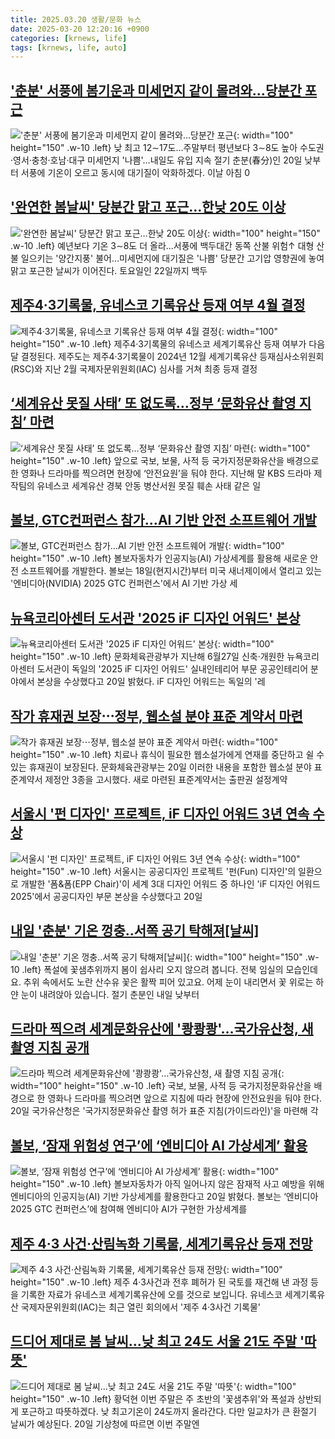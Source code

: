 ```yaml
---
title: 2025.03.20 생활/문화 뉴스
date: 2025-03-20 12:20:16 +0900
categories: [krnews, life]
tags: [krnews, life, auto]
---
```

## ['춘분' 서풍에 봄기운과 미세먼지 같이 몰려와…당분간 포근](https://n.news.naver.com/mnews/article/001/0015275784)

!['춘분' 서풍에 봄기운과 미세먼지 같이 몰려와…당분간 포근](https://mimgnews.pstatic.net/image/origin/001/2025/03/20/15275784.jpg?type=nf220_150){: width="100" height="150" .w-10 .left}
낮 최고 12∼17도…주말부터 평년보다 3∼8도 높아 수도권·영서·충청·호남·대구 미세먼지 '나쁨'…내일도 유입 지속 절기 춘분(春分)인 20일 낮부터 서풍에 기온이 오르고 동시에 대기질이 악화하겠다. 이날 아침 0

## ['완연한 봄날씨' 당분간 맑고 포근…한낮 20도 이상](https://n.news.naver.com/mnews/article/001/0015276621)

!['완연한 봄날씨' 당분간 맑고 포근…한낮 20도 이상](https://mimgnews.pstatic.net/image/origin/001/2025/03/20/15276621.jpg?type=nf220_150){: width="100" height="150" .w-10 .left}
예년보다 기온 3∼8도 더 올라…서풍에 백두대간 동쪽 산불 위험↑ 대형 산불 일으키는 '양간지풍' 불어…미세먼지에 대기질은 '나쁨' 당분간 고기압 영향권에 놓여 맑고 포근한 날씨가 이어진다. 토요일인 22일까지 백두

## [제주4·3기록물, 유네스코 기록유산 등재 여부 4월 결정](https://n.news.naver.com/mnews/article/421/0008140421)

![제주4·3기록물, 유네스코 기록유산 등재 여부 4월 결정](https://mimgnews.pstatic.net/image/origin/421/2025/03/20/8140421.jpg?type=nf220_150){: width="100" height="150" .w-10 .left}
제주4·3기록물의 유네스코 세계기록유산 등재 여부가 다음달 결정된다. 제주도는 제주4·3기록물이 2024년 12월 세계기록유산 등재심사소위원회(RSC)와 지난 2월 국제자문위원회(IAC) 심사를 거쳐 최종 등재 결정

## [‘세계유산 못질 사태’ 또 없도록…정부 ‘문화유산 촬영 지침’ 마련](https://n.news.naver.com/mnews/article/032/0003357845)

![‘세계유산 못질 사태’ 또 없도록…정부 ‘문화유산 촬영 지침’ 마련](https://mimgnews.pstatic.net/image/origin/032/2025/03/20/3357845.jpg?type=nf220_150){: width="100" height="150" .w-10 .left}
앞으로 국보, 보물, 사적 등 국가지정문화유산을 배경으로 한 영화나 드라마를 찍으려면 현장에 ‘안전요원’을 둬야 한다. 지난해 말 KBS 드라마 제작팀의 유네스코 세계유산 경북 안동 병산서원 못질 훼손 사태 같은 일

## [볼보, GTC컨퍼런스 참가…AI 기반 안전 소프트웨어 개발](https://n.news.naver.com/mnews/article/277/0005563969)

![볼보, GTC컨퍼런스 참가…AI 기반 안전 소프트웨어 개발](https://mimgnews.pstatic.net/image/origin/277/2025/03/20/5563969.jpg?type=nf220_150){: width="100" height="150" .w-10 .left}
볼보자동차가 인공지능(AI) 가상세계를 활용해 새로운 안전 소프트웨어를 개발한다. 볼보는 18일(현지시간)부터 미국 새너제이에서 열리고 있는 '엔비디아(NVIDIA) 2025 GTC 컨퍼런스'에서 AI 기반 가상 세

## [뉴욕코리아센터 도서관 '2025 iF 디자인 어워드' 본상](https://n.news.naver.com/mnews/article/277/0005563823)

![뉴욕코리아센터 도서관 '2025 iF 디자인 어워드' 본상](https://mimgnews.pstatic.net/image/origin/277/2025/03/20/5563823.jpg?type=nf220_150){: width="100" height="150" .w-10 .left}
문화체육관광부가 지난해 6월27일 신축·개원한 뉴욕코리아센터 도서관이 독일의 '2025 iF 디자인 어워드' 실내인테리어 부문 공공인테리어 분야에서 본상을 수상했다고 20일 밝혔다. iF 디자인 어워드는 독일의 '레

## [작가 휴재권 보장⋯정부, 웹소설 분야 표준 계약서 마련](https://n.news.naver.com/mnews/article/031/0000917582)

![작가 휴재권 보장⋯정부, 웹소설 분야 표준 계약서 마련](https://mimgnews.pstatic.net/image/origin/031/2025/03/20/917582.jpg?type=nf220_150){: width="100" height="150" .w-10 .left}
치료나 휴식이 필요한 웹소설가에게 연재를 중단하고 쉴 수 있는 휴재권이 보장된다. 문화체육관광부는 20일 이러한 내용을 포함한 웹소설 분야 표준계약서 제정안 3종을 고시했다. 새로 마련된 표준계약서는 출판권 설정계약

## [서울시 '펀 디자인' 프로젝트, iF 디자인 어워드 3년 연속 수상](https://n.news.naver.com/mnews/article/421/0008141011)

![서울시 '펀 디자인' 프로젝트, iF 디자인 어워드 3년 연속 수상](https://mimgnews.pstatic.net/image/origin/421/2025/03/20/8141011.jpg?type=nf220_150){: width="100" height="150" .w-10 .left}
서울시는 공공디자인 프로젝트 '펀(Fun) 디자인'의 일환으로 개발한 '폼&폼(EPP Chair)'이 세계 3대 디자인 어워드 중 하나인 'iF 디자인 어워드 2025'에서 공공디자인 부문 본상을 수상했다고 20일

## [내일 '춘분' 기온 껑충‥서쪽 공기 탁해져[날씨]](https://n.news.naver.com/mnews/article/214/0001412531)

![내일 '춘분' 기온 껑충‥서쪽 공기 탁해져[날씨]](https://mimgnews.pstatic.net/image/origin/214/2025/03/19/1412531.jpg?type=nf220_150){: width="100" height="150" .w-10 .left}
폭설에 꽃샘추위까지 봄이 쉽사리 오지 않으려 봅니다. 전북 임실의 모습인데요. 추위 속에서도 노란 산수유 꽃은 활짝 피어 있고요. 어제 눈이 내리면서 꽃 위로는 하얀 눈이 내려앉아 있습니다. 절기 춘분인 내일 낮부터

## [드라마 찍으려 세계문화유산에 '쾅쾅쾅'…국가유산청, 새 촬영 지침 공개](https://n.news.naver.com/mnews/article/011/0004463577)

![드라마 찍으려 세계문화유산에 '쾅쾅쾅'…국가유산청, 새 촬영 지침 공개](https://mimgnews.pstatic.net/image/origin/011/2025/03/20/4463577.jpg?type=nf220_150){: width="100" height="150" .w-10 .left}
국보, 보물, 사적 등 국가지정문화유산을 배경으로 한 영화나 드라마를 찍으려면 앞으로 지침에 따라 현장에 안전요원을 둬야 한다. 20일 국가유산청은 '국가지정문화유산 촬영 허가 표준 지침(가이드라인)'을 마련해 각

## [볼보, ‘잠재 위험성 연구’에 ‘엔비디아 AI 가상세계’ 활용](https://n.news.naver.com/mnews/article/009/0005461879)

![볼보, ‘잠재 위험성 연구’에 ‘엔비디아 AI 가상세계’ 활용](https://mimgnews.pstatic.net/image/origin/009/2025/03/20/5461879.jpg?type=nf220_150){: width="100" height="150" .w-10 .left}
볼보자동차가 아직 일어나지 않은 잠재적 사고 예방을 위해 엔비디아의 인공지능(AI) 기반 가상세계를 활용한다고 20일 밝혔다. 볼보는 ‘엔비디아 2025 GTC 컨퍼런스’에 참여해 엔비디아 AI가 구현한 가상세계를

## [제주 4·3 사건·산림녹화 기록물, 세계기록유산 등재 전망](https://n.news.naver.com/mnews/article/056/0011914294)

![제주 4·3 사건·산림녹화 기록물, 세계기록유산 등재 전망](https://mimgnews.pstatic.net/image/origin/056/2025/03/19/11914294.jpg?type=nf220_150){: width="100" height="150" .w-10 .left}
제주 4·3사건과 전후 폐허가 된 국토를 재건해 낸 과정 등을 기록한 자료가 유네스코 세계기록유산에 오를 것으로 보입니다. 유네스코 세계기록유산 국제자문위원회(IAC)는 최근 열린 회의에서 '제주 4·3사건 기록물'

## [드디어 제대로 봄 날씨…낮 최고 24도 서울 21도 주말 '따뜻'](https://n.news.naver.com/mnews/article/421/0008141020)

![드디어 제대로 봄 날씨…낮 최고 24도 서울 21도 주말 '따뜻'](https://mimgnews.pstatic.net/image/origin/421/2025/03/20/8141020.jpg?type=nf220_150){: width="100" height="150" .w-10 .left}
황덕현 이번 주말은 주 초반의 '꽃샘추위'와 폭설과 상반되게 포근하고 따뜻하겠다. 낮 최고기온이 24도까지 올라간다. 다만 일교차가 큰 환절기 날씨가 예상된다. 20일 기상청에 따르면 이번 주말엔

